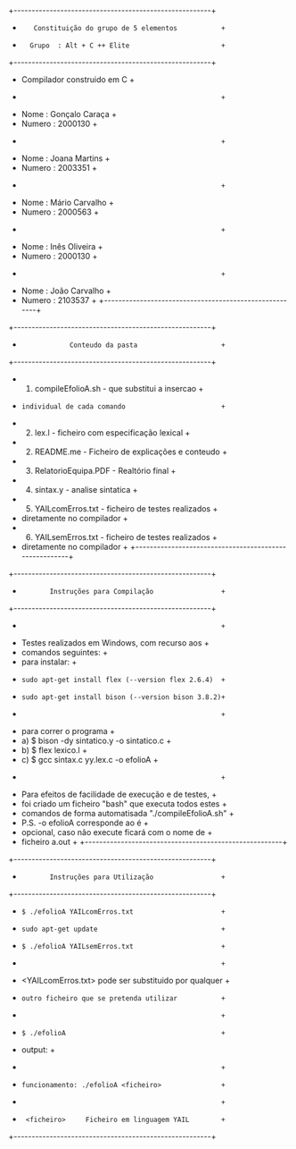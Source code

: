 +-------------------------------------------------------+
+        Constituição do grupo de 5 elementos           +
+       Grupo  : Alt + C ++ Elite	                    +
+-------------------------------------------------------+
+ Compilador construido	em C				            +
+ 			                                            +
+ Nome   : Gonçalo Caraça				                +
+ Numero : 2000130					                    +
+							                            +
+ Nome   : Joana Martins				                +
+ Numero : 2003351					                    +
+							                            +
+ Nome   : Mário Carvalho			                    +
+ Numero : 2000563					                    +
+							                            +
+ Nome   : Inês Oliveira				                +
+ Numero : 2000130					                    +
+ 							                            +
+ Nome   : João Carvalho				                +
+ Numero : 2103537					                    +
+-------------------------------------------------------+


+-------------------------------------------------------+
+                 Conteudo da pasta                     +
+-------------------------------------------------------+
+  1) compileEfolioA.sh - que substitui a insercao 	    +
+     individual de cada comando     			        +
+  2) lex.l   - ficheiro com especificação lexical   	+
+  2) README.me - Ficheiro de explicações e conteudo	+
+  3) RelatorioEquipa.PDF - Realtório final 		    +
+  4) sintax.y - analise sintatica			            +
+  5) YAILcomErros.txt - ficheiro de testes realizados  +
+	diretamente no compilador		                	+
+  6) YAILsemErros.txt - ficheiro de testes realizados 	+
+	diretamente no compilador			                +
+-------------------------------------------------------+


+-------------------------------------------------------+
+            Instruções para Compilação                 +
+-------------------------------------------------------+
+							                            +
+ Testes realizados em Windows, com recurso aos 	    +
+ comandos seguintes: 					                +
+ para instalar: 					                    +
+     sudo apt-get install flex (--version flex 2.6.4)  +
+     sudo apt-get install bison (--version bison 3.8.2)+
+                                                       +
+ para correr o programa                                +
+    a) $ bison -dy sintatico.y -o sintatico.c		    +
+    b) $ flex lexico.l			                        +
+    c) $ gcc sintax.c yy.lex.c -o efolioA		        +
+ 							                            +
+ Para efeitos de facilidade de execução e de testes,   +
+ foi criado um ficheiro "bash" que executa todos estes +
+ comandos de forma automatisada "./compileEfolioA.sh"	+
+   P.S. -o efolioA corresponde ao <nome executavel> é 	+
+	opcional, caso não execute ficará com o nome de     +
+ 	ficheiro a.out					                    +
+-------------------------------------------------------+


+-------------------------------------------------------+
+            Instruções para Utilização                 +
+-------------------------------------------------------+
+     $ ./efolioA YAILcomErros.txt			            +
+  	  sudo apt-get update                               +
+     $ ./efolioA YAILsemErros.txt			            +
+ 							                            +
+  <YAILcomErros.txt> pode ser substituido por qualquer	+
+     outro ficheiro que se pretenda utilizar 		    +
+                           				            +
+     $ ./efolioA					                    +
+   output:						                        +
+          				                                +
+     funcionamento: ./efolioA <ficheiro>               +
+                           				            +
+      <ficheiro>     Ficheiro em linguagem YAIL    	+
+-------------------------------------------------------+